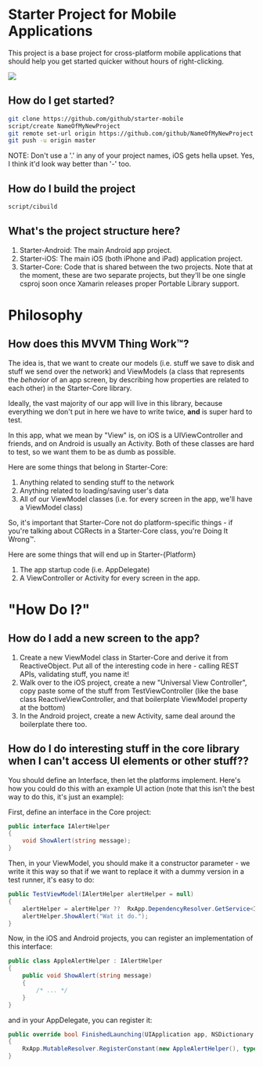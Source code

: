 # Starter Project for Mobile Applications

This project is a base project for cross-platform mobile applications that
should help you get started quicker without hours of right-clicking.

![](https://github-team.s3.amazonaws.com/uploads/statuses/16078/images/ios-upload.png)

## How do I get started?

```sh
git clone https://github.com/github/starter-mobile
script/create NameOfMyNewProject
git remote set-url origin https://github.com/github/NameOfMyNewProject
git push -u origin master
```

NOTE: Don't use a '.' in any of your project names, iOS gets hella upset. Yes,
I think it'd look way better than '-' too.

## How do I build the project

```sh
script/cibuild
```

## What's the project structure here?

1. Starter-Android: The main Android app project.
1. Starter-iOS: The main iOS (both iPhone and iPad) application project.
1. Starter-Core: Code that is shared between the two projects. Note that at
   the moment, these are two separate projects, but they'll be one single
   csproj soon once Xamarin releases proper Portable Library support.

# Philosophy

## How does this MVVM Thing Work™?

The idea is, that we want to create our models (i.e. stuff we save to disk and
stuff we send over the network) and ViewModels (a class that represents the
*behavior* of an app screen, by describing how properties are related to each
other) in the Starter-Core library. 

Ideally, the vast majority of our app will live in this library, because
everything we don't put in here we have to write twice, **and** is super hard
to test.

In this app, what we mean by "View" is, on iOS is a UIViewController and
friends, and on Android is usually an Activity. Both of these classes are hard
to test, so we want them to be as dumb as possible.

Here are some things that belong in Starter-Core:

1. Anything related to sending stuff to the network
1. Anything related to loading/saving user's data
1. All of our ViewModel classes (i.e. for every screen in the app, we'll have
   a ViewModel class)

So, it's important that Starter-Core not do platform-specific things - if
you're talking about CGRects in a Starter-Core class, you're Doing It Wrong™.

Here are some things that will end up in Starter-{Platform}

1. The app startup code (i.e. AppDelegate)
1. A ViewController or Activity for every screen in the app. 

# "How Do I?"

## How do I add a new screen to the app?

1. Create a new ViewModel class in Starter-Core and derive it from
   ReactiveObject. Put all of the interesting code in here - calling REST
   APIs, validating stuff, you name it!
1. Walk over to the iOS project, create a new "Universal View Controller",
   copy paste some of the stuff from TestViewController (like the base class
   ReactiveViewController, and that boilerplate ViewModel property at the
   bottom)
1. In the Android project, create a new Activity, same deal around the
   boilerplate there too.

## How do I do interesting stuff in the core library when I can't access UI elements or other stuff??

You should define an Interface, then let the platforms implement. Here's how
you could do this with an example UI action (note that this isn't the best way
to do this, it's just an example):

First, define an interface in the Core project:

```cs
public interface IAlertHelper
{
    void ShowAlert(string message);
}
```

Then, in your ViewModel, you should make it a constructor parameter - we write
it this way so that if we want to replace it with a dummy version in a test
runner, it's easy to do:

```cs
public TestViewModel(IAlertHelper alertHelper = null)
{
    alertHelper = alertHelper ??  RxApp.DependencyResolver.GetService<IAlertHelper>();
    alertHelper.ShowAlert("Wat it do.");
}
```

Now, in the iOS and Android projects, you can register an implementation of this interface:

```cs
public class AppleAlertHelper : IAlertHelper
{
    public void ShowAlert(string message)
    {
        /* ... */
    }
}
```

and in your AppDelegate, you can register it:

```cs
public override bool FinishedLaunching(UIApplication app, NSDictionary options)
{
    RxApp.MutableResolver.RegisterConstant(new AppleAlertHelper(), typeof(IAlertHelper));
}
```

